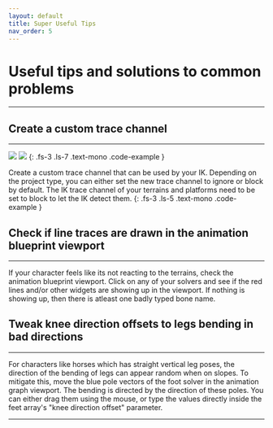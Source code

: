 ```yaml
---
layout: default
title: Super Useful Tips
nav_order: 5
---
```


# Useful tips and solutions to common problems


---


## Create a custom trace channel

---

<img src="http://codehawk64.github.io/assets/images/custom_trace.PNG" >
<img src="http://codehawk64.github.io/assets/images/custom_trace2.PNG" >
{: .fs-3 .ls-7 .text-mono .code-example }

Create a custom trace channel that can be used by your IK. Depending on the project type, you can either set the new trace channel to ignore or block by default.
The IK trace channel of your terrains and platforms need to be set to block to let the IK detect them.
{: .fs-3 .ls-5 .text-mono .code-example }




## Check if line traces are drawn in the animation blueprint viewport

---

If your character feels like its not reacting to the terrains, check the animation blueprint viewport. Click on any of your solvers and see if the red lines and/or other widgets
are showing up in the viewport. If nothing is showing up, then there is atleast one badly typed bone name.



## Tweak knee direction offsets to legs bending in bad directions

---

For characters like horses which has straight vertical leg poses, the direction of the bending of legs can appear random when on slopes. To mitigate this, move the blue pole vectors of the foot solver in the animation graph viewport. The bending is directed by the direction of these poles. You can either drag them using the mouse, or type the values directly inside the feet array's "knee direction offset" parameter.


---